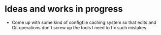 # Ideas and works in progress

- Come up with some kind of configfile caching system so that edits and Git
  operations don't screw up the tools I need to fix such mistakes
